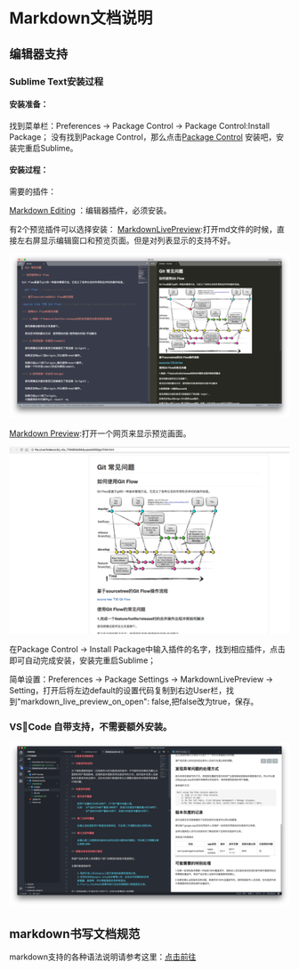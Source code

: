 # Markdown文档说明

## 编辑器支持

### Sublime Text安装过程

#### 安装准备：

  找到菜单栏：Preferences → Package Control → Package Control:Install Package；
  没有找到Package Control，那么点击[Package Control](https://packagecontrol.io/) 安装吧，安装完重启Sublime。

#### 安装过程：

  需要的插件：

  [Markdown Editing](https://packagecontrol.io/packages/MarkdownEditing) ：编辑器插件，必须安装。

有2个预览插件可以选择安装：
  [MarkdownLivePreview](https://packagecontrol.io/packages/MarkdownLivePreview):打开md文件的时候，直接左右屏显示编辑窗口和预览页面。但是对列表显示的支持不好。

  ![image](./images/md效果2.png)

  [Markdown Preview](https://packagecontrol.io/packages/Markdown%20Preview):打开一个网页来显示预览画面。

  ![image](./images/md效果3.png)

  在Package Control → Install Package中输入插件的名字，找到相应插件，点击即可自动完成安装，安装完重启Sublime；

  简单设置：Preferences → Package Settings → MarkdownLivePreview → Setting，打开后将左边default的设置代码复制到右边User栏，找到"markdown_live_preview_on_open": false,把false改为true，保存。

### VSCode 自带支持，不需要额外安装。

![image1](./images/md效果1.png)

## markdown书写文档规范

markdown支持的各种语法说明请参考这里：[点击前往](http://blog.leanote.com/post/freewalk/Markdown-%E8%AF%AD%E6%B3%95%E6%89%8B%E5%86%8C)